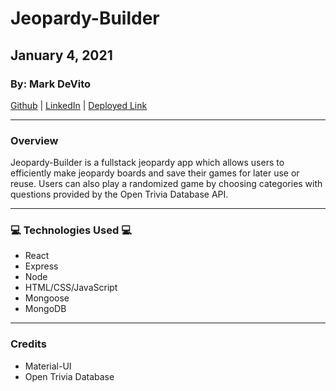 # Jeopardy-Builder

## January 4, 2021

### By: Mark DeVito

[Github](https://github.com/markdv123) | [LinkedIn](https://www.linkedin.com/in/markdv123/) | [Deployed Link](https://jeopardy-builder.herokuapp.com)
***

### Overview

Jeopardy-Builder is a fullstack jeopardy app which allows users to efficiently make jeopardy boards and save their games for later use or reuse. Users can also play a randomized game by choosing categories with questions provided by the Open Trivia Database API.
***

### :computer: Technologies Used :computer:

* React
* Express
* Node
* HTML/CSS/JavaScript
* Mongoose
* MongoDB
***

### Credits

* Material-UI
* Open Trivia Database